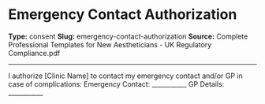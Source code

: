 # Emergency Contact Authorization

**Type:** consent
**Slug:** emergency-contact-authorization
**Source:** Complete Professional Templates for New Aestheticians - UK Regulatory Compliance.pdf

---

I authorize [Clinic Name] to contact my emergency contact and/or GP in case of complications:
Emergency Contact: ___________ GP Details: ___________